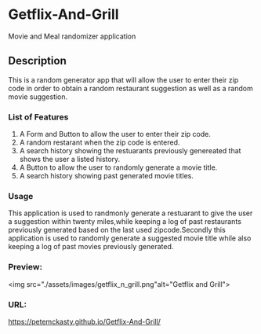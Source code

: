 # Getflix-And-Grill
Movie and Meal randomizer application

## Description
This is a random generator app that will allow the user to enter their zip code in order to obtain a random restaurant suggestion as well as a random movie suggestion. 

### List of Features
1. A Form and Button to allow the user to enter their zip code.
2. A random restarant when the zip code is entered.
3. A search history showing the restuarants previously genereated that shows the user a listed history.
4. A Button to allow the user to randomly generate a movie title.
5. A search history showing past generated movie titles. 

### Usage
This application is used to randmonly generate a restuarant to give the user a suggestion within twenty miles,while keeping a log of past restaurants previously generated based on the last used zipcode.Secondly this application is used to randomly generate a suggested movie title while also keeping a log of past movies previously generated.

### Preview:
<img src="./assets/images/getflix_n_grill.png"alt="Getflix and Grill">

### URL:
https://petemckasty.github.io/Getflix-And-Grill/
